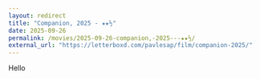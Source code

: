 ```yaml
---
layout: redirect
title: "Companion, 2025 - ★★½"
date: 2025-09-26
permalink: /movies/2025-09-26-companion,-2025---★★½/
external_url: "https://letterboxd.com/pavlesap/film/companion-2025/"
---
```

Hello
